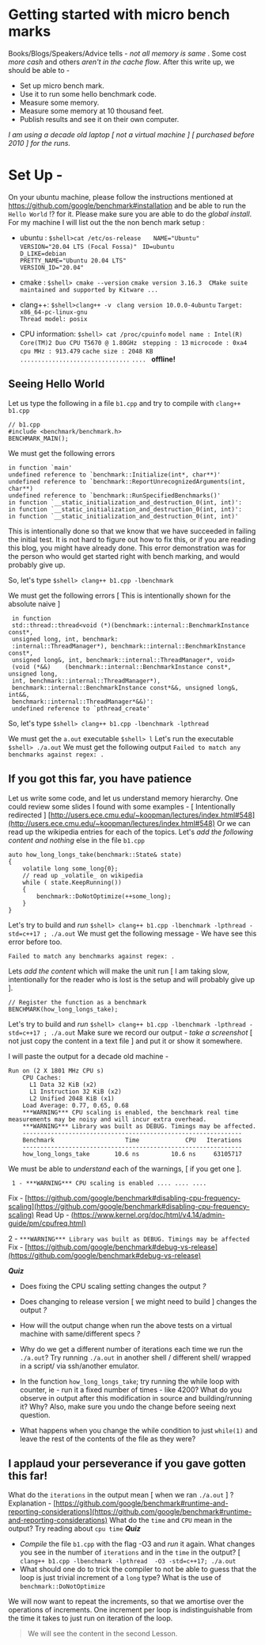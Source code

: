 # Getting started with micro bench marks 

Books/Blogs/Speakers/Advice tells - *not all memory is same* . 
Some cost _more cash_ and others _aren't  in the cache flow_. 
After this write up, we should be able to - 
 - Set up micro bench mark.
 - Use it to run some hello benchmark code. 
 - Measure some memory.
 - Measure some memory at 10 thousand feet.
 - Publish results and see it on their own computer.

*I am using a decade old laptop [ not a virtual machine ] [ purchased before 2010 ] for the runs.*

# Set Up  - 

On your ubuntu machine, please follow the instructions mentioned at 
https://github.com/google/benchmark#installation and be able to run the ``Hello World`` !? for it.
Please make sure you are able to do the *global install*. 
For my machine I will list out the the non bench mark setup :  

 - ubuntu  : ``$shell>cat /etc/os-release``
	  ``  
	NAME="Ubuntu"``  
	``VERSION="20.04 LTS (Focal Fossa)" ``
	``ID=ubuntu``  
	``D_LIKE=debian``  
	``PRETTY_NAME="Ubuntu 20.04 LTS"``  
	``VERSION_ID="20.04"``  
	
- cmake : ```$shell> cmake --version```
		``cmake version 3.16.3  CMake suite maintained and supported by Kitware ...``

- clang++: ``$shell>clang++ -v ``
		 ``clang version 10.0.0-4ubuntu`` 
		``Target: x86_64-pc-linux-gnu``  
		``Thread model: posix``
- CPU information: ``$shell> cat /proc/cpuinfo``
		``model name : Intel(R) Core(TM)2 Duo CPU T5670 @ 1.80GHz `` 
		``stepping : 13``
		``microcode : 0xa4``
		``cpu MHz : 913.479``
		``cache size : 2048 KB``
		``...............................``  ``.... ``
 **offline!**

## Seeing Hello World  

Let us type the following in a file `b1.cpp` and try to compile with `clang++ b1.cpp`

    // b1.cpp
    #include <benchmark/benchmark.h>
    BENCHMARK_MAIN(); 
We must get the following errors 

    in function `main'
    undefined reference to `benchmark::Initialize(int*, char**)'
    undefined reference to `benchmark::ReportUnrecognizedArguments(int, char**)
    undefined reference to `benchmark::RunSpecifiedBenchmarks()'
    in function `__static_initialization_and_destruction_0(int, int)':
    in function `__static_initialization_and_destruction_0(int, int)':
    in function `__static_initialization_and_destruction_0(int, int)'
    
This is intentionally done so that we know that we have succeeded in failing the initial test. It is not hard to figure out how to fix this, or if you are reading this blog, you might have already done. This error demonstration was for the person who would get started right with bench marking, and would probably give up. 

So, let's type ``$shell> clang++ b1.cpp -lbenchmark``

We must get the following errors [ This is intentionally shown for the absolute naive ] 

     in function 
     std::thread::thread<void (*)(benchmark::internal::BenchmarkInstance const*, 
     unsigned long, int, benchmark:
     :internal::ThreadManager*), benchmark::internal::BenchmarkInstance const*, 
     unsigned long&, int, benchmark::internal::ThreadManager*, void>
     (void (*&&)	(benchmark::internal::BenchmarkInstance const*, unsigned long, 
     int, benchmark::internal::ThreadManager*), 
     benchmark::internal::BenchmarkInstance const*&&, unsigned long&, int&&, 
     benchmark::internal::ThreadManager*&&)':
     undefined reference to `pthread_create'
     
So, let's type ``$shell> clang++ b1.cpp -lbenchmark -lpthread``

We must get the `a.out` executable ``$shell> l``
Let's run the executable ``$shell> ./a.out``
We must get the following output ``Failed to match any benchmarks against regex: .``

## If you got this far, you have patience

Let us write some code, and let us understand memory hierarchy. 
One could review some slides I found with some examples - [ Intentionally redirected ] 
[http://users.ece.cmu.edu/~koopman/lectures/index.html#548](http://users.ece.cmu.edu/~koopman/lectures/index.html#548)
Or we can read up the wikipedia entries for each of the topics. 
Let's *add the* *following content and nothing* else in the file `b1.cpp`

    auto how_long_longs_take(benchmark::State& state)
    {
    	volatile long some_long{0}; 
    	// read up _volatile_ on wikipedia 
    	while ( state.KeepRunning())
    	{
    		benchmark::DoNotOptimize(++some_long);
    	}
    }
Let's try to build and *run*  `$shell> clang++ b1.cpp -lbenchmark -lpthread -std=c++17 ; ./a.out`
We must get the following message - We have see this error before too. 

    Failed to match any benchmarks against regex: .

Lets *add the content* which will make the unit run [ I am taking slow, intentionally for the reader who is lost is the setup and will probably give up ]. 

    // Register the function as a benchmark
    BENCHMARK(how_long_longs_take);

Let's try to build and *run*  `$shell> clang++ b1.cpp -lbenchmark -lpthread -std=c++17 ; ./a.out`
Make sure we record our output - *take a screenshot* [ not just copy the content in a text file ] and put it or show it somewhere. 

I will paste the output for a decade old machine - 

    Run on (2 X 1801 MHz CPU s)                                                                                                                                                                                     
    	CPU Caches:                                                                                                                                                                                                     
    	  L1 Data 32 KiB (x2)                                                                                                                                                                                           
    	  L1 Instruction 32 KiB (x2)                                                                                                                                                                                    
    	  L2 Unified 2048 KiB (x1)                                                                                                                                                                                      
    	Load Average: 0.77, 0.65, 0.68                                                                                                                                                                                  
    	***WARNING*** CPU scaling is enabled, the benchmark real time measurements may be noisy and will incur extra overhead.                                                                                          
    	***WARNING*** Library was built as DEBUG. Timings may be affected.                                                                                                                                              
    	--------------------------------------------------------------                                                                                                                                                  
    	Benchmark                    Time             CPU   Iterations                                                                                                                                                  
    	--------------------------------------------------------------                                                                                                                                                  
    	how_long_longs_take       10.6 ns         10.6 ns     63105717 

We must be able to *understand* each of the warnings, [ if you get one ]. 

     1 - ***WARNING*** CPU scaling is enabled .... .... ....
 Fix -    [https://github.com/google/benchmark#disabling-cpu-frequency-scaling](https://github.com/google/benchmark#disabling-cpu-frequency-scaling)
Read Up  - [(https://www.kernel.org/doc/html/v4.14/admin-guide/pm/cpufreq.html)](https://www.kernel.org/doc/html/v4.14/admin-guide/pm/cpufreq.html)

2 - `***WARNING*** Library was built as DEBUG. Timings may be affected`
Fix -    [https://github.com/google/benchmark#debug-vs-release](https://github.com/google/benchmark#debug-vs-release)

***Quiz***
 - Does fixing the CPU  scaling setting changes the output *?* 
-	Does changing to release version [ we might need to build ]  changes the output *?*
-	How will the output change when run the above tests on a virtual machine with same/different specs *?*
-	Why do we get a different number of iterations each time we run the `./a.out`?  Try running `./a.out` in another  shell / different shell/ wrapped in a script/ via ssh/another emulator.  
-	 In the function `how_long_longs_take`; try running the while loop with counter, ie - run it a fixed number of times - like 4200?    	What do you observe in output after this modification in source and building/running it? Why?  Also, make sure you undo the change before seeing next question.

-	What happens when you change the while condition to just `while(1)` and leave the rest of the contents of the file as they were?  

## I applaud your  perseverance if you gave gotten this far! 

What do  the `iterations` in the output  mean [ when we ran `./a.out` ] ?
Explanation - [https://github.com/google/benchmark#runtime-and-reporting-considerations](https://github.com/google/benchmark#runtime-and-reporting-considerations)
What do the `time` and `CPU` mean in the output?  Try reading about `cpu time` 
***Quiz***

 - *Compile*  the file `b1.cpp` with the flag -O3 and *run* it again. What changes you see in the number of `iterations` and in the `time` in the output?  [ `clang++ b1.cpp -lbenchmark -lpthread  -O3 -std=c++17; ./a.out` 
 - What should one do to trick the compiler to not be able to guess that the loop is just trivial increment of a `long` type? What is the use of  `benchmark::DoNotOptimize`
 
 We will now want to repeat the increments, so that we amortise over the operations of increments. One increment per loop is indistinguishable from  the time it takes to just run on iteration of the loop. 
 
 >We will see the content in the second Lesson. 	

